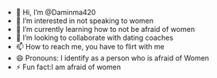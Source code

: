 - 👋 Hi, I’m @Daminma420
- 👀 I’m interested in not speaking to women
- 🌱 I’m currently learning how to not be afraid of women
- 💞️ I’m looking to collaborate with dating coaches
- 📫 How to reach me, you have to flirt with me
- 😄 Pronouns: I identify as a person who is afraid of Women
- ⚡ Fun fact:I am afraid of women

<!---
Daminma420/Daminma420 is a ✨ special ✨ repository because its `README.md` (this file) appears on your GitHub profile.
You can click the Preview link to take a look at your changes.
--->
